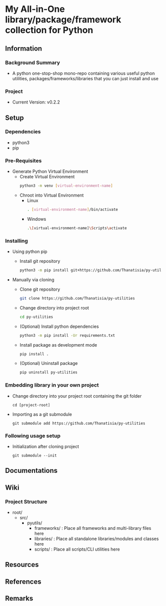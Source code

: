 # My All-in-One library/package/framework collection for Python

## Information

### Background Summary
+ A python one-stop-shop mono-repo containing various useful python utilities, packages/frameworks/libraries that you can just install and use

### Project
+ Current Version: v0.2.2

## Setup
### Dependencies
+ python3
+ pip

### Pre-Requisites
- Generate Python Virtual Environment
    - Create Virtual Environment
        ```bash
        python3 -m venv [virtual-environment-name]
        ```
    - Chroot into Virtual Environment
        - Linux
            ```bash
            . [virtual-environment-name]/bin/activate
            ```
        - Windows
            ```bash
            .\[virtual-environment-name]\Scripts\activate
            ```

### Installing
- Using python pip
    - Install git repository
        ```bash
        python3 -m pip install git+https://github.com/Thanatisia/py-utilities{@[branch-tag-name]}
        ```

- Manually via cloning
    - Clone git repository
        ```bash
        git clone https://github.com/Thanatisia/py-utilities
        ```
    - Change directory into project root
        ```bash
        cd py-utilities
        ```
    - (Optional) Install python dependencies
        ```bash
        python3 -m pip install -Ur requirements.txt
        ```
    - Install package as development mode
        ```bash
        pip install .
        ```
    - (Optional) Uninstall package
        ```bash
        pip uninstall py-utilities
        ```

### Embedding library in your own project
- Change directory into your project root containing the git folder
    ```console
    cd [project-root]
    ```

- Importing as a git submodule
    ```console
    git submodule add https://github.com/Thanatisia/py-utilities
    ```

### Following usage setup
- Initialization after cloning project
    ```console
    git submodule --init
    ```

## Documentations

## Wiki
### Project Structure
- root/
    - src/
        - pyutils/
            - frameworks/ : Place all frameworks and multi-library files here
            - libraries/  : Place all standalone libraries/modules and classes here
            - scripts/    : Place all scripts/CLI utilities here

## Resources

## References

## Remarks

